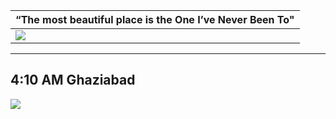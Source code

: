 | “The most beautiful place is the One I’ve Never Been To" |
| :--- |
| ![](https://github.com/inbravo/travel/blob/master/january-2019/images/route-map.jpg)|

---

##  4:10 AM Ghaziabad

![](https://github.com/inbravo/travel/blob/master/september-2017/images/IMG_20170909_084635.jpg)
